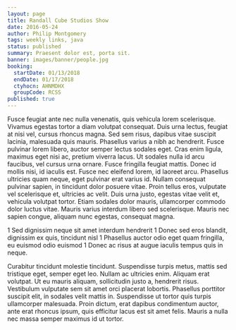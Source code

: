 ```yaml
---
layout: page
title: Randall Cube Studios Show
date: 2016-05-24
author: Philip Montgomery
tags: weekly links, java
status: published
summary: Praesent dolor est, porta sit.
banner: images/banner/people.jpg
booking:
  startDate: 01/13/2018
  endDate: 01/17/2018
  ctyhocn: AHNMDHX
  groupCode: RCSS
published: true
---
```

Fusce feugiat ante nec nulla venenatis, quis vehicula lorem scelerisque. Vivamus egestas tortor a diam volutpat consequat. Duis urna lectus, feugiat at nisi vel, cursus rhoncus magna. Sed sem risus, dapibus vitae suscipit lacinia, malesuada quis mauris. Phasellus varius a nibh ac hendrerit. Fusce pulvinar lorem libero, auctor semper lectus sodales eget. Cras enim ligula, maximus eget nisi ac, pretium viverra lacus. Ut sodales nulla id arcu faucibus, vel cursus urna ornare. Fusce fringilla feugiat mattis. Donec id mollis nisi, id iaculis est.
Fusce nec eleifend lorem, id laoreet arcu. Phasellus ultricies quam neque, eget pulvinar erat varius id. Nullam consequat pulvinar sapien, in tincidunt dolor posuere vitae. Proin tellus eros, vulputate vel scelerisque et, ultricies ac velit. Duis urna justo, egestas vitae velit et, vehicula volutpat tortor. Etiam sodales dolor mauris, ullamcorper commodo dolor luctus vitae. Mauris varius interdum libero sed scelerisque. Mauris nec sapien congue, aliquam nunc egestas, consequat magna.

1 Sed dignissim neque sit amet interdum hendrerit
1 Donec sed eros blandit, dignissim ex quis, tincidunt nisl
1 Phasellus auctor odio eget quam fringilla, eu euismod odio euismod
1 Donec ac risus at augue iaculis tempus quis in neque.

Curabitur tincidunt molestie tincidunt. Suspendisse turpis metus, mattis sed tristique eget, semper eget leo. Nullam ac ultricies enim. Aliquam erat volutpat. Ut eu mauris aliquam, sollicitudin justo a, hendrerit risus. Vestibulum vulputate sem sit amet orci placerat lobortis. Phasellus porttitor suscipit elit, in sodales velit mattis in. Suspendisse ut tortor quis turpis ullamcorper malesuada. Proin dictum, erat dapibus condimentum auctor, ante erat rhoncus ipsum, quis efficitur lacus est sit amet felis. Mauris a nulla nec massa semper maximus id ut tortor.

